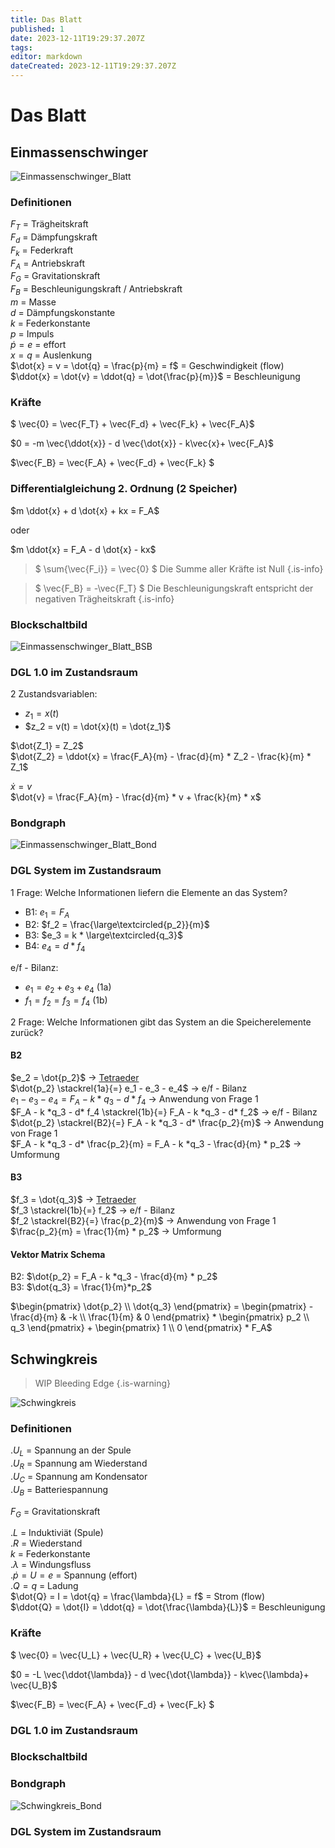 ```yaml
---
title: Das Blatt
published: 1
date: 2023-12-11T19:29:37.207Z
tags: 
editor: markdown
dateCreated: 2023-12-11T19:29:37.207Z
---
```


# Das Blatt

## Einmassenschwinger

![Einmassenschwinger_Blatt](/fom/semester-5/mechatronik/Einmassenschwinger_Blatt.png)

### Definitionen

$F_T$ = Trägheitskraft  
$F_d$ = Dämpfungskraft  
$F_k$ = Federkraft  
$F_A$ = Antriebskraft  
$F_G$ = Gravitationskraft  
$F_B$ = Beschleunigungskraft / Antriebskraft  
$m$ = Masse  
$d$ = Dämpfungskonstante  
$k$ = Federkonstante  
$p$ = Impuls  
$\dot{p} = e$ = effort  
$x = q$ = Auslenkung  
$\dot{x} = v = \dot{q} = \frac{p}{m} = f$ = Geschwindigkeit (flow)  
$\ddot{x} = \dot{v} = \ddot{q} = \dot{\frac{p}{m}}$ = Beschleunigung  

### Kräfte

$ \vec{0} = \vec{F_T} + \vec{F_d} + \vec{F_k} + \vec{F_A}$  

$0 = -m \vec{\ddot{x}} - d \vec{\dot{x}} - k\vec{x}+ \vec{F_A}$

$\vec{F_B} = \vec{F_A} + \vec{F_d} + \vec{F_k} $

### Differentialgleichung 2. Ordnung (2 Speicher)

$m \ddot{x} + d \dot{x} + kx = F_A$

oder

$m \ddot{x} = F_A - d \dot{x} - kx$

> $ \sum{\vec{F_i}} = \vec{0} $ Die Summe aller Kräfte ist Null
{.is-info}

> $ \vec{F_B} =  -\vec{F_T} $ Die Beschleunigungskraft entspricht der negativen Trägheitskraft
{.is-info}

### Blockschaltbild

![Einmassenschwinger_Blatt_BSB](Einmassenschwinger_Blatt_BSB.png)

### DGL 1.0 im Zustandsraum

2 Zustandsvariablen:

- $z_1 = x(t)$
- $z_2 = v(t) = \dot{x}(t) = \dot{z_1}$

$\dot{Z_1} = Z_2$  
$\dot{Z_2} = \ddot{x} = \frac{F_A}{m} - \frac{d}{m} * Z_2 - \frac{k}{m} * Z_1$

$\dot{x} = v$  
$\dot{v} = \frac{F_A}{m} - \frac{d}{m} * v + \frac{k}{m} * x$  

### Bondgraph

![Einmassenschwinger_Blatt_Bond](Einmassenschwinger_Blatt_Bond.png)

### DGL System im Zustandsraum

1 Frage: Welche Informationen liefern die Elemente an das System?

- B1: $e_1 = F_A$
- B2: $f_2 = \frac{\large\textcircled{p_2}}{m}$
- B3: $e_3 = k * \large\textcircled{q_3}$
- B4: $e_4 = d * f_4$

e/f - Bilanz:

- $e_1 = e_2 + e_3 + e_4$  (1a)  
- $f_1 = f_2 = f_3 = f_4$  (1b)  

2 Frage: Welche Informationen gibt das System an die Speicherelemente zurück?

#### B2

$e_2 = \dot{p_2}$ -> [Tetraeder](/fom/semester-5/mechatronik/modellbildung.md#zustands-tetraeder)  
$\dot{p_2} \stackrel{1a}{=} e_1 - e_3 - e_4$  -> e/f - Bilanz  
$e_1 - e_3 - e_4 = F_A - k * q_3 - d * f_4$ -> Anwendung von Frage 1  
$F_A - k *q_3 - d* f_4 \stackrel{1b}{=} F_A - k *q_3 - d* f_2$ -> e/f - Bilanz  
$\dot{p_2} \stackrel{B2}{=} F_A - k *q_3 - d* \frac{p_2}{m}$ -> Anwendung von Frage 1  
$F_A - k *q_3 - d* \frac{p_2}{m} = F_A - k *q_3 - \frac{d}{m} * p_2$ -> Umformung

#### B3

$f_3 = \dot{q_3}$ -> [Tetraeder](/fom/semester-5/mechatronik/modellbildung.md#zustands-tetraeder)  
$f_3 \stackrel{1b}{=} f_2$ -> e/f - Bilanz  
$f_2 \stackrel{B2}{=} \frac{p_2}{m}$ -> Anwendung von Frage 1
$\frac{p_2}{m} = \frac{1}{m} * p_2$ -> Umformung

#### Vektor Matrix Schema

B2: $\dot{p_2} = F_A - k *q_3 - \frac{d}{m} * p_2$  
B3: $\dot{q_3} = \frac{1}{m}*p_2$  

$\begin{pmatrix} \dot{p_2} \\ \dot{q_3} \end{pmatrix} = \begin{pmatrix} -\frac{d}{m} & -k \\ \frac{1}{m} & 0 \end{pmatrix} * \begin{pmatrix} p_2 \\ q_3 \end{pmatrix} + \begin{pmatrix} 1 \\ 0 \end{pmatrix} * F_A$

## Schwingkreis

> WIP Bleeding Edge
{.is-warning}

![Schwingkreis](schwingkreis.png)

### Definitionen

.$U_L$ = Spannung an der Spule  
.$U_R$ = Spannung am Wiederstand  
.$U_C$ = Spannung am Kondensator  
.$U_B$ = Batteriespannung  

$F_G$ = Gravitationskraft  

.$L$ = Induktiviät (Spule)  
.$R$ = Wiederstand  
$k$ = Federkonstante  
.$\lambda$ = Windungsfluss  
.$\dot{p} = U = e$ = Spannung (effort)  
.$Q = q$ = Ladung  
$\dot{Q} = I = \dot{q} = \frac{\lambda}{L} = f$ = Strom (flow)  
$\ddot{Q} = \dot{I} = \ddot{q} = \dot{\frac{\lambda}{L}}$ = Beschleunigung  

### Kräfte

$ \vec{0} = \vec{U_L} + \vec{U_R} + \vec{U_C} + \vec{U_B}$  

$0 = -L \vec{\ddot{\lambda}} - d \vec{\dot{\lambda}} - k\vec{\lambda}+ \vec{U_B}$

$\vec{F_B} = \vec{F_A} + \vec{F_d} + \vec{F_k} $

### DGL 1.0 im Zustandsraum

### Blockschaltbild

### Bondgraph

![Schwingkreis_Bond](Schwingkreis_Bond.png)

### DGL System im Zustandsraum
